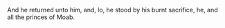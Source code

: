 And he returned unto him, and, lo, he stood by his burnt sacrifice, he, and all the princes of Moab.

